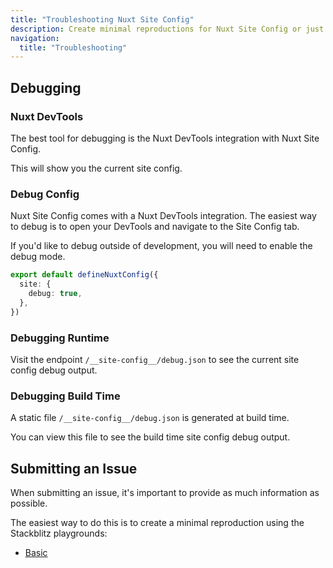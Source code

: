 ```yaml
---
title: "Troubleshooting Nuxt Site Config"
description: Create minimal reproductions for Nuxt Site Config or just experiment with the module.
navigation:
  title: "Troubleshooting"
---
```


## Debugging

### Nuxt DevTools

The best tool for debugging is the Nuxt DevTools integration with Nuxt Site Config.

This will show you the current site config.

### Debug Config

Nuxt Site Config comes with a Nuxt DevTools integration. The easiest way to debug is to open your DevTools
and navigate to the Site Config tab.

If you'd like to debug outside of development, you will need to enable the debug mode.

```ts [nuxt.config.ts]
export default defineNuxtConfig({
  site: {
    debug: true,
  },
})
```

### Debugging Runtime

Visit the endpoint `/__site-config__/debug.json` to see the current site config debug output.

### Debugging Build Time

A static file `/__site-config__/debug.json` is generated at build time.

You can view this file to see the build time site config debug output.

## Submitting an Issue

When submitting an issue, it's important to provide as much information as possible.

The easiest way to do this is to create a minimal reproduction using the Stackblitz playgrounds:

- [Basic](https://stackblitz.com/edit/nuxt-starter-zycxux?file=public%2F_robots.txt)
